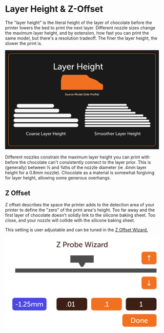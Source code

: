# Layer Height & Z-Offset

The "layer height" is the literal height of the layer of chocolate before the printer lowers the bed to print the next layer.  Different nozzle sizes change the maximum layer height, and by extension, how fast you can print the same model, but there's a resolution tradeoff.  The finer the layer height, the slower the print is.

![Layer Height Explainer](../img/layer_height_diagram.png)

Different nozzles constrain the maximum layer height you can print with before the chocolate can't consistently connect to the layer prior.  This is (generally) between ½ and ¾ths of the nozzle diameter (ie .4mm layer height for a 0.8mm nozzle).   Chocolate as a material is somewhat forgiving for layer height, allowing some generous overhangs.

## Z Offset

Z offset describes the space the printer adds to the detection area of your printer to define the "zero" of the print area's height.  Too far away and the first layer of chocolate doesn't solidly link to the silicone baking sheet.  Too close, and your nozzle will collide with the silicone baking sheet.  

This setting is user adjustable and can be tuned in the [Z Offset Wizard.](#)<!-- TODO Add Z Offset Wizard menus-->

![A replica of the "Z Probe Wizard" menu screen from the Cocoa Press printer.](../img/101/z_probe_wizard_mockup.png)

